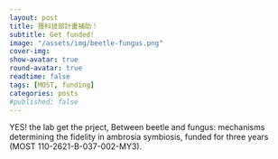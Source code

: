 ```yaml
---
layout: post
title: 獲科技部計畫補助！
subtitle: Get funded!
image: "/assets/img/beetle-fungus.png"
cover-img:
show-avatar: true
round-avatar: true
readtime: false
tags: [MOST, funding]
categories: posts
#published: false
---
```

YES! the lab get the prject, Between beetle and fungus: mechanisms determining the fidelity in
ambrosia symbiosis, funded for three years (MOST 110-2621-B-037-002-MY3).

